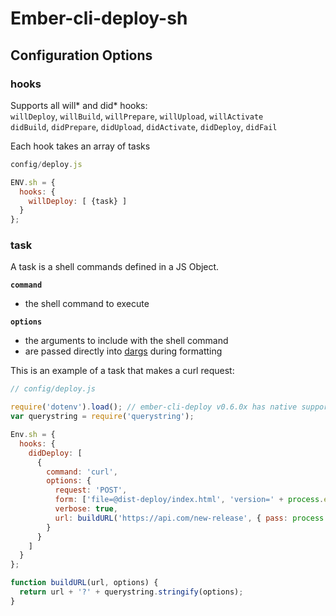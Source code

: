 # Ember-cli-deploy-sh

## Configuration Options

### hooks
Supports all will* and did* hooks:<br>
`willDeploy`, `willBuild`, `willPrepare`, `willUpload`, `willActivate`<br>
`didBuild`, `didPrepare`, `didUpload`, `didActivate`, `didDeploy`, `didFail`

Each hook takes an array of tasks
```js
config/deploy.js

ENV.sh = {
  hooks: {
    willDeploy: [ {task} ]
  }
};
```


### task
A task is a shell commands defined in a JS Object. 

**`command`**
* the shell command to execute

**`options`**
* the arguments to include with the shell command
* are passed directly into [dargs](https://github.com/sindresorhus/dargs#usage) during formatting

This is an example of a task that makes a curl request:
```js
// config/deploy.js

require('dotenv').load(); // ember-cli-deploy v0.6.0x has native support for .env
var querystring = require('querystring');

Env.sh = {
  hooks: {
    didDeploy: [
      {
        command: 'curl',
        options: {
          request: 'POST',
          form: ['file=@dist-deploy/index.html', 'version=' + process.env.VERSION,
          verbose: true,
          url: buildURL('https://api.com/new-release', { pass: process.env.PASSWORD })
        }
      }      
    ]
  }
};

function buildURL(url, options) {
  return url + '?' + querystring.stringify(options);
}
```
